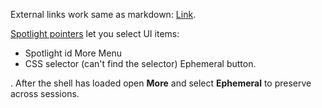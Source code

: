 External links work same as markdown: [Link](http://google.com).

[Spotlight pointers](https://cloud.google.com/shell/docs/cloud-shell-tutorials/directives-spotlights#spotlight_pointers) let you select UI items:
* Spotlight id <walkthrough-spotlight-pointer spotlightId="cloud-shell-more-button" target="cloudshell">More Menu</walkthrough-spotlight-pointer>
* CSS selector (can't find the selector) <walkthrough-spotlight-pointer cssSelector="??????">Ephemeral button</walkthrough-spotlight-pointer>.


. After the shell has loaded open
   <walkthrough-spotlight-pointer spotlightId="cloud-shell-more-button" target="cloudshell" title="Show me where">**More**</walkthrough-spotlight-pointer>
   and select **Ephemeral** to preserve across sessions.

